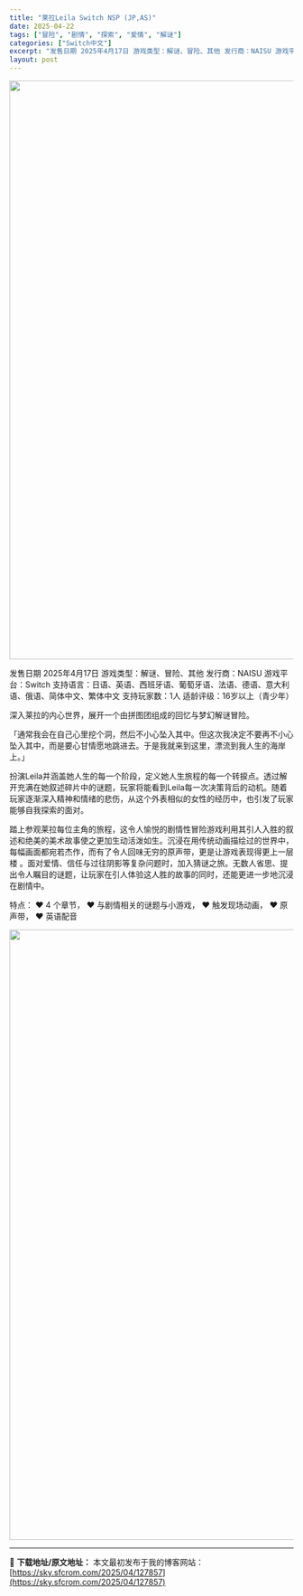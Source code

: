 ```yaml
---
title: "莱拉Leila Switch NSP (JP,AS)"
date: 2025-04-22
tags: ["冒险", "剧情", "探索", "爱情", "解谜"]
categories: ["Switch中文"]
excerpt: "发售日期 2025年4月17日 游戏类型：解谜、冒险、其他 发行商：NAISU 游戏平台：Switch 支持语言：日语、英语、西班牙语、葡萄牙语、法语、德语、意大利语、俄语、简体中文、繁体中文 支持玩家数：1人 适龄评级：16岁以上（青少年） 深入莱拉的内心世界，展开一个由拼图团组成的回忆与梦幻解谜&hellip;"
layout: post
---
```


<img class="aligncenter size-full wp-image-127851" src="https://sky.sfcrom.com/wp-content/uploads/2025/04/2025042212380272.webp" alt="" width="1024" height="1024" />

发售日期 2025年4月17日
游戏类型：解谜、冒险、其他
发行商：NAISU
游戏平台：Switch
支持语言：日语、英语、西班牙语、葡萄牙语、法语、德语、意大利语、俄语、简体中文、繁体中文
支持玩家数：1人
适龄评级：16岁以上（青少年）

深入莱拉的内心世界，展开一个由拼图团组成的回忆与梦幻解谜冒险。

「通常我会在自己心里挖个洞，然后不小心坠入其中。但这次我决定不要再不小心坠入其中，而是要心甘情愿地跳进去。于是我就来到这里，漂流到我人生的海岸上。」

扮演Leila并涵盖她人生的每一个阶段，定义她人生旅程的每一个转捩点。透过解开充满在她叙述碎片中的谜题，玩家将能看到Leila每一次决策背后的动机。随着玩家逐渐深入精神和情绪的悲伤，从这个外表相似的女性的经历中，也引发了玩家能够自我探索的面对。

踏上参观莱拉每位主角的旅程，这令人愉悦的剧情性冒险游戏利用其引人入胜的叙述和绝美的美术故事使之更加生动活泼如生。沉浸在用传统动画描绘过的世界中，每幅画面都宛若杰作，而有了令人回味无穷的原声带，更是让游戏表现得更上一层楼
。面对爱情、信任与过往阴影等复杂问题时，加入猜谜之旅。无数人省思、提出令人瞩目的谜题，让玩家在引人体验这人胜的故事的同时，还能更进一步地沉浸在剧情中。

特点：
♥ 4 个章节，
♥ 与剧情相关的谜题与小游戏，
♥ 触发现场动画，
♥ 原声带，
♥ 英语配音

<img class="aligncenter size-full wp-image-127846" src="https://sky.sfcrom.com/wp-content/uploads/2025/04/202504221237572.webp" alt="" width="1920" height="1080" />

---
📖 **下载地址/原文地址：** 本文最初发布于我的博客网站：[https://sky.sfcrom.com/2025/04/127857](https://sky.sfcrom.com/2025/04/127857)
